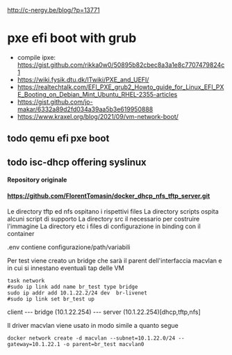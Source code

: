 http://c-nergy.be/blog/?p=13771

# pxe efi boot with grub



- compile ipxe: https://gist.github.com/rikka0w0/50895b82cbec8a3a1e8c7707479824c1
- https://wiki.fysik.dtu.dk/ITwiki/PXE_and_UEFI/
- https://realtechtalk.com/EFI_PXE_grub2_Howto_guide_for_Linux_EFI_PXE_Booting_on_Debian_Mint_Ubuntu_RHEL-2355-articles
- https://gist.github.com/jo-makar/6332a89d2fd034a39aa5b3e619950888
- https://www.kraxel.org/blog/2021/09/vm-network-boot/
## todo qemu efi pxe boot

## todo isc-dhcp offering syslinux


#### Repository originale
#### https://github.com/FlorentTomasin/docker_dhcp_nfs_tftp_server.git

Le directory tftp ed nfs ospitano i rispettivi files
La directory scripts ospita alcuni script di supporto
La directory src il necessario per costruire l'immagine
La directory etc i files di configurazione in binding con il container

.env contiene configurazione/path/variabili 

Per test viene creato un bridge che sarà il parent dell'interfaccia macvlan e in cui si innestano eventuali tap delle VM

```
task network
#sudo ip link add name br_test type bridge
sudo ip addr add 10.1.22.2/24 dev  br-livenet
#sudo ip link set br_test up
```

client --- bridge (10.1.22.254) --- server (10.1.22.254)[dhcp,tftp,nfs] 



Il driver macvlan viene usato in modo simile a quanto segue

```
docker network create -d macvlan --subnet=10.1.22.0/24 --gateway=10.1.22.1 -o parent=br_test macvlan0
```



